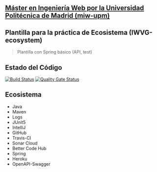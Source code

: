 ## [Máster en Ingeniería Web por la Universidad Politécnica de Madrid (miw-upm)](http://miw.etsisi.upm.es)
## Plantilla para la práctica de Ecosistema (IWVG-ecosystem)
> Plantilla con Spring básico (API, test) 
## Estado del Código
[![Build Status](https://travis-ci.org/alu0100819847/iwvg-ecosystem-carlos-castro-garcia.svg?branch=develop)](https://travis-ci.org/alu0100819847/iwvg-ecosystem-carlos-castro-garcia)
[![Quality Gate Status](https://sonarcloud.io/api/project_badges/measure?project=es.upm.miw%3Aiwvg-ecosystem-carlos-castro-garcia&metric=alert_status)](https://sonarcloud.io/dashboard?id=es.upm.miw%3Aiwvg-ecosystem-carlos-castro-garcia)

## Ecosistema
* Java
* Maven
* Logs
* JUnit5
* IntelliJ
* GitHub
* Travis-CI
* Sonar Cloud
* Better Code Hub
* Spring
* Heroku
* OpenAPI-Swagger
